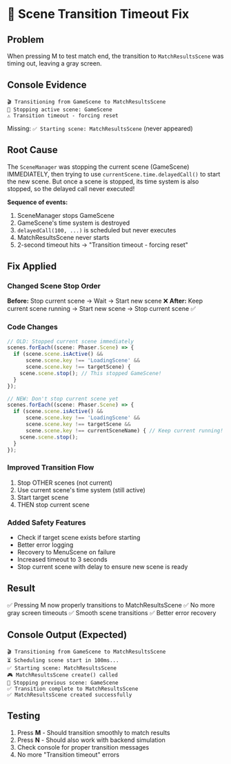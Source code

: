 # 🔧 Scene Transition Timeout Fix

## Problem
When pressing M to test match end, the transition to `MatchResultsScene` was timing out, leaving a gray screen.

## Console Evidence
```
🎬 Transitioning from GameScene to MatchResultsScene
📛 Stopping active scene: GameScene
⚠️ Transition timeout - forcing reset
```

Missing: `✅ Starting scene: MatchResultsScene` (never appeared)

## Root Cause
The `SceneManager` was stopping the current scene (GameScene) IMMEDIATELY, then trying to use `currentScene.time.delayedCall()` to start the new scene. But once a scene is stopped, its time system is also stopped, so the delayed call never executed!

**Sequence of events:**
1. SceneManager stops GameScene
2. GameScene's time system is destroyed
3. `delayedCall(100, ...)` is scheduled but never executes
4. MatchResultsScene never starts
5. 2-second timeout hits → "Transition timeout - forcing reset"

## Fix Applied

### Changed Scene Stop Order
**Before:** Stop current scene → Wait → Start new scene ❌
**After:** Keep current scene running → Start new scene → Stop current scene ✅

### Code Changes
```typescript
// OLD: Stopped current scene immediately
scenes.forEach((scene: Phaser.Scene) => {
  if (scene.scene.isActive() && 
      scene.scene.key !== 'LoadingScene' && 
      scene.scene.key !== targetScene) {
    scene.scene.stop(); // This stopped GameScene!
  }
});

// NEW: Don't stop current scene yet
scenes.forEach((scene: Phaser.Scene) => {
  if (scene.scene.isActive() && 
      scene.scene.key !== 'LoadingScene' && 
      scene.scene.key !== targetScene &&
      scene.scene.key !== currentSceneName) { // Keep current running!
    scene.scene.stop();
  }
});
```

### Improved Transition Flow
1. Stop OTHER scenes (not current)
2. Use current scene's time system (still active)
3. Start target scene
4. THEN stop current scene

### Added Safety Features
- Check if target scene exists before starting
- Better error logging
- Recovery to MenuScene on failure
- Increased timeout to 3 seconds
- Stop current scene with delay to ensure new scene is ready

## Result
✅ Pressing M now properly transitions to MatchResultsScene
✅ No more gray screen timeouts
✅ Smooth scene transitions
✅ Better error recovery

## Console Output (Expected)
```
🎬 Transitioning from GameScene to MatchResultsScene
⏳ Scheduling scene start in 100ms...
✅ Starting scene: MatchResultsScene
🎮 MatchResultsScene create() called
📛 Stopping previous scene: GameScene
✅ Transition complete to MatchResultsScene
✅ MatchResultsScene created successfully
```

## Testing
1. Press **M** - Should transition smoothly to match results
2. Press **N** - Should also work with backend simulation
3. Check console for proper transition messages
4. No more "Transition timeout" errors

